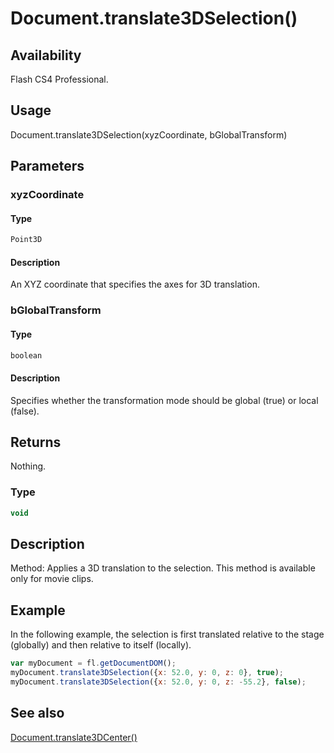 # Document.translate3DSelection()

## Availability

Flash CS4 Professional.

## Usage

Document.translate3DSelection(xyzCoordinate, bGlobalTransform)

## Parameters

### **xyzCoordinate**

#### Type

```typescript
Point3D
```

#### Description

An XYZ coordinate that specifies the axes for 3D translation.

### **bGlobalTransform**

#### Type

```typescript
boolean
```

#### Description

Specifies whether the transformation mode should be global (true) or local (false).

## Returns

Nothing.

### Type

```typescript
void
```

## Description

Method: Applies a 3D translation to the selection. This method is available only for movie clips.

## Example

In the following example, the selection is first translated relative to the stage (globally) and then relative to itself (locally).

```javascript
var myDocument = fl.getDocumentDOM();
myDocument.translate3DSelection({x: 52.0, y: 0, z: 0}, true);
myDocument.translate3DSelection({x: 52.0, y: 0, z: -55.2}, false);
```

## See also

[Document.translate3DCenter()](../Document_object/Document6042.md)
